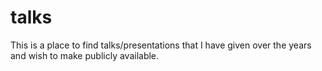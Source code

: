 # talks

This is a place to find talks/presentations that I have given over the years and wish to make publicly available. 
